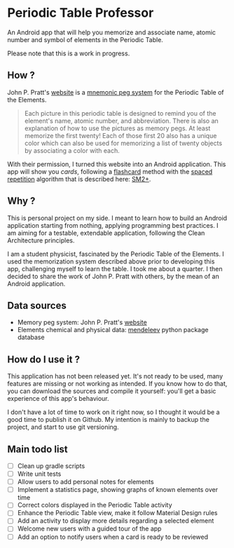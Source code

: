# Periodic Table Professor

An Android app that will help you memorize and associate name, atomic number and
symbol of elements in the Periodic Table.

Please note that this is a work in progress.

## How ?

John P. Pratt's [website](http://www.johnpratt.com/atomic/periodic.html) is a
[mnemonic peg system](https://en.wikipedia.org/wiki/Mnemonic_peg_system) for the
Periodic Table of the Elements.

> Each picture in this periodic table is designed to remind you of the element's
> name, atomic number, and abbreviation. There is also an explanation of how to
> use the pictures as memory pegs. At least memorize the first twenty! Each of
> those first 20 also has a unique color which can also be used for memorizing a
> list of twenty objects by associating a color with each.

With their permission, I turned this website into an Android application. This
app will show you *cards*, following a [flashcard](https://en.wikipedia.org/wiki/Flashcard)
method with the [spaced repetition](https://en.wikipedia.org/wiki/Spaced_repetition)
algorithm that is described here: [SM2+](http://www.blueraja.com/blog/477/a-better-spaced-repetition-learning-algorithm-sm2).

## Why ?

This is personal project on my side. I meant to learn how to build an Android 
application starting from nothing, applying programming best practices. I am
aiming for a testable, extendable application, following the Clean Architecture
principles.

I am a student physicist, fascinated by the Periodic Table of the Elements. I
used the memorization system described above prior to developing this app,
challenging myself to learn the table. I took me about a quarter. I then decided
to share the work of John P. Pratt with others, by the mean of an Android
application.

## Data sources

- Memory peg system: John P. Pratt's [website](http://www.johnpratt.com/atomic/periodic.html)
- Elements chemical and physical data: [mendeleev](https://bitbucket.org/lukaszmentel/mendeleev/overview) python package database

## How do I use it ?

This application has not been released yet. It's not ready to be used, many
features are missing or not working as intended. If you know how to do that, you
can download the sources and compile it yourself: you'll get a basic experience
of this app's behaviour.

I don't have a lot of time to work on it right now, so I thought it would be a
good time to publish it on Github. My intention is mainly to backup the project,
and start to use git versioning.

## Main todo list

- [ ] Clean up gradle scripts
- [ ] Write unit tests
- [ ] Allow users to add personal notes for elements
- [ ] Implement a statistics page, showing graphs of known elements over time
- [ ] Correct colors displayed in the Periodic Table activity
- [ ] Enhance the Periodic Table view, make it follow Material Design rules
- [ ] Add an activity to display more details regarding a selected element
- [ ] Welcome new users with a guided tour of the app
- [ ] Add an option to notify users when a card is ready to be reviewed